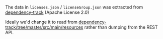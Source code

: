 The data in `licenses.json` / `licenseGroup.json` was extracted from [dependency-track](https://github.com/DependencyTrack/dependency-track/tree/master) (Apache License 2.0)

Ideally we'd change it to read from [dependency-track/tree/master/src/main/resources](https://github.com/DependencyTrack/dependency-track/tree/master/src/main/resources)
rather than dumping from the REST API.
